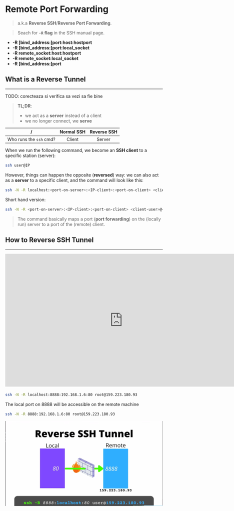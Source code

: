 # Remote Port Forwarding

> a.k.a **Reverse SSH**/**Reverse Port Forwarding**.


> Seach for **`-R` flag** in the SSH manual page.

- **-R [bind_address:]port:host:hostport**
- **-R [bind_address:]port:local_socket**
- **-R remote_socket:host:hostport**
- **-R remote_socket:local_socket**
- **-R [bind_address:]port**

## What is a Reverse Tunnel
---

TODO: corecteaza si verifica sa vezi sa fie bine


> **TL;DR**:
> - we act as a **server** instead of a client
> - we no longer connect, we **serve**


| /                       | Normal SSH | Reverse SSH |
| :---:                   | :---:      | :---:       |
| Who runs the `ssh` cmd? | Client     | Server      |

When we run the following command, we become an **SSH client** to a specific station (server):

```sh
ssh user@IP
```




However, things can happen the opposite (**reversed**) way: we can also act as a **server** to a specific client, and the command will look like this:




```sh
ssh -N -R localhost:<port-on-server>:<IP-client>:<port-on-client> <client-user>@<IP-client>
```

Short hand version:


```sh
ssh -N -R <port-on-server>:<IP-client>:<port-on-client> <client-user>@<IP-client>
```


> The command basically maps a port (**port forwarding**) on the (locally run) server to a port of the (remote) client.




## How to Reverse SSH Tunnel
---


<iframe width="750px" height="425px" src="https://www.youtube.com/embed/TZ6W9Hi9YJw" title="How to Reverse SSH Tunnel" frameborder="0" allow="accelerometer; autoplay; clipboard-write; encrypted-media; gyroscope; picture-in-picture; web-share" referrerpolicy="strict-origin-when-cross-origin" allowfullscreen></iframe>



```sh
ssh -N -R localhost:8888:192.168.1.6:80 root@159.223.180.93
```

The local port on 8888 will be accessible on the remote machine


```sh
ssh -N -R 8888:192.168.1.6:80 root@159.223.180.93
```


![img](../Images/Reverse-SSH-Tunnel.png)